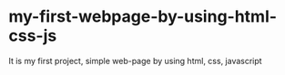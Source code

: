 # my-first-webpage-by-using-html-css-js
It is my first project, simple web-page by using html, css, javascript

